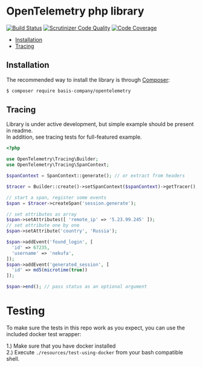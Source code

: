 # OpenTelemetry php library
[![Build Status](https://travis-ci.org/basis-company/opentelemetry-php.svg?branch=master)](https://travis-ci.org/basis-company/opentelemetry-php)
[![Scrutinizer Code Quality](https://scrutinizer-ci.com/g/basis-company/opentelemetry-php/badges/quality-score.png?b=master)](https://scrutinizer-ci.com/g/basis-company/opentelemetry-php/?branch=master)
[![Code Coverage](https://scrutinizer-ci.com/g/basis-company/opentelemetry-php/badges/coverage.png?b=master)](https://scrutinizer-ci.com/g/basis-company/opentelemetry-php/?branch=master)

- [Installation](#installation)
- [Tracing](#tracing)

## Installation
The recommended way to install the library is through [Composer](http://getcomposer.org):
```bash
$ composer require basis-company/opentelemetry
```

## Tracing
Library is under active development, but simple example should be present in readme.  
In addition, see tracing tests for full-featured example.
```php
<?php

use OpenTelemetry\Tracing\Builder;
use OpenTelemetry\Tracing\SpanContext;

$spanContext = SpanContext::generate(); // or extract from headers

$tracer = Builder::create()->setSpanContext($spanContext)->getTracer();

// start a span, register some events
$span = $tracer->createSpan('session.generate');

// set attributes as array
$span->setAttributes([ 'remote_ip' => '5.23.99.245' ]);
// set attribute one by one
$span->setAttribute('country', 'Russia');

$span->addEvent('found_login', [
  'id' => 67235,
  'username' => 'nekufa',
]);
$span->addEvent('generated_session', [
  'id' => md5(microtime(true))
]);

$span->end(); // pass status as an optional argument
```

# Testing
To make sure the tests in this repo work as you expect, you can use the included docker test wrapper:

1.)  Make sure that you have docker installed  
2.)  Execute `./resources/test-using-docker` from your bash compatible shell.
